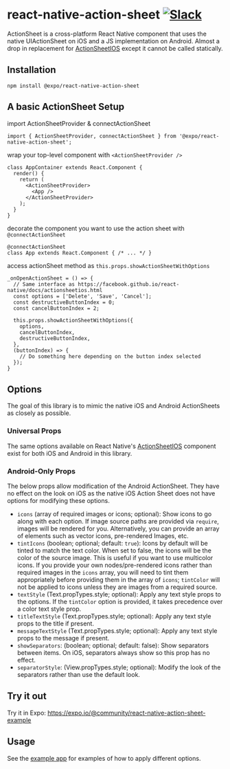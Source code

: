 # react-native-action-sheet [![Slack](https://slack.expo.io/badge.svg)](https://slack.expo.io)

ActionSheet is a cross-platform React Native component that uses the native UIActionSheet on iOS and a JS implementation on Android. Almost a drop in replacement for [ActionSheetIOS](https://facebook.github.io/react-native/docs/actionsheetios.html) except it cannot be called statically.

## Installation
```
npm install @expo/react-native-action-sheet
```

## A basic ActionSheet Setup

import ActionSheetProvider & connectActionSheet

```es6
import { ActionSheetProvider, connectActionSheet } from '@expo/react-native-action-sheet';
```

wrap your top-level component with `<ActionSheetProvider />`

```es6
class AppContainer extends React.Component {
  render() {
    return (
      <ActionSheetProvider>
        <App />
      </ActionSheetProvider>
    );
  }
}
```

decorate the component you want to use the action sheet with `@connectActionSheet`

```es6
@connectActionSheet
class App extends React.Component { /* ... */ }
```

access actionSheet method as `this.props.showActionSheetWithOptions`

```es6
_onOpenActionSheet = () => {
  // Same interface as https://facebook.github.io/react-native/docs/actionsheetios.html
  const options = ['Delete', 'Save', 'Cancel'];
  const destructiveButtonIndex = 0;
  const cancelButtonIndex = 2;
  
  this.props.showActionSheetWithOptions({
    options,
    cancelButtonIndex,
    destructiveButtonIndex,
  },
  (buttonIndex) => {
    // Do something here depending on the button index selected
  });
}
```

## Options

The goal of this library is to mimic the native iOS and Android ActionSheets as closely as possible.

### Universal Props

The same options available on React Native's [ActionSheetIOS](https://facebook.github.io/react-native/docs/actionsheetios.html#showactionsheetwithoptions) component exist for both iOS and Android in this library.

### Android-Only Props

 The below props allow modification of the Android ActionSheet. They have no effect on the look on iOS as the native iOS Action Sheet does not have options for modifying these options.

* `icons` (array of required images or icons; optional): Show icons to go along with each option. If image source paths are provided via `require`, images will be rendered for you. Alternatively, you can provide an array of elements such as vector icons, pre-rendered Images, etc.
* `tintIcons` (boolean; optional; default: `true`): Icons by default will be tinted to match the text color. When set to false, the icons will be the color of the source image. This is useful if you want to use multicolor icons. If you provide your own nodes/pre-rendered icons rather than required images in the `icons` array, you will need to tint them appropriately before providing them in the array of `icons`; `tintColor` will not be applied to icons unless they are images from a required source.
* `textStyle` (Text.propTypes.style; optional): Apply any text style props to the options. If the `tintColor` option is provided, it takes precedence over a color text style prop.
* `titleTextStyle` (Text.propTypes.style; optional): Apply any text style props to the title if present.
* `messageTextStyle` (Text.propTypes.style; optional): Apply any text style props to the message if present.
* `showSeparators`: (boolean; optional; default: false): Show separators between items. On iOS, separators always show so this prop has no effect.
* `separatorStyle`: (View.propTypes.style; optional): Modify the look of the separators rather than use the default look.

## Try it out

Try it in Expo: https://expo.io/@community/react-native-action-sheet-example

## Usage

See the [example app](https://github.com/expo/react-native-action-sheet/tree/master/example) for examples of how to apply different options.
